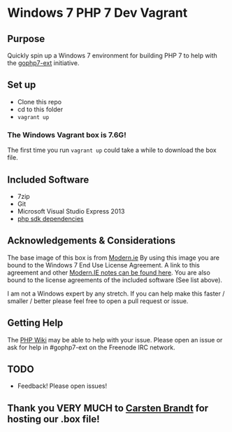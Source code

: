 # Windows 7 PHP 7 Dev Vagrant

## Purpose

Quickly spin up a Windows 7 environment for building PHP 7 to help with the [gophp7-ext](http://gophp7.org/gophp7-ext/) initiative.

## Set up

* Clone this repo
* cd to this folder
* ```vagrant up```

### The Windows Vagrant box is 7.6G!

The first time you run ```vagrant up``` could take a while to download the box file.

## Included Software

* 7zip
* Git
* Microsoft Visual Studio Express 2013
* [php sdk dependencies](http://windows.php.net/downloads/php-sdk/)

## Acknowledgements & Considerations

The base image of this box is from [Modern.ie](https://www.modern.ie) By using this image you are bound to the Windows 7 End Use License Agreement. A link to this agreement and other [Modern.IE notes can be found here](http://modernievirt.blob.core.windows.net/vhd/release_notes_license_terms_1_5_15.pdf). You are also bound to the license agreements of the included software (See list above).

I am not a Windows expert by any stretch. If you can help make this faster / smaller / better please feel free to open a pull request or issue.

## Getting Help

The [PHP Wiki](https://wiki.php.net/internals/windows) may be able to help with your issue. Please open an issue or ask for help in #gophp7-ext on the Freenode IRC network.

## TODO

* Feedback! Please open issues!

## Thank you VERY MUCH to [Carsten Brandt](https://github.com/cebe) for hosting our .box file!
